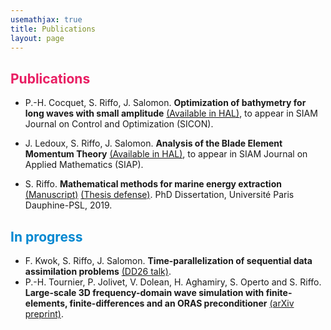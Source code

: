 ```yaml
---
usemathjax: true
title: Publications
layout: page
---
```

<!--
## **Research Interests**
Mathematical modeling, control theory, numerical analysis and domain decomposition methods (in construction).
-->

## <strong style="color:#E91E63">Publications</strong>

+ P.-H. Cocquet, S. Riffo, J. Salomon. 
**Optimization of bathymetry for long waves with small amplitude** 
<a href="https://hal.archives-ouvertes.fr/hal-02511976" target="_blank">(Available in HAL)</a>,	to appear in SIAM Journal on Control and Optimization (SICON).
+ J. Ledoux, S. Riffo, J. Salomon. 
**Analysis of the Blade Element Momentum Theory** 
<a href="https://hal.archives-ouvertes.fr/hal-02550763" target="_blank">(Available in HAL)</a>, to appear in SIAM Journal on Applied Mathematics (SIAP).

+ S. Riffo. 
**Mathematical methods for marine energy extraction** 
<a href="https://tel.archives-ouvertes.fr/tel-02446450" target="_blank">(Manuscript)</a> 
<a href="https://sebastianriffo.github.io/docs/slides/2019-10_defense_SRR.pdf" target="_blank">(Thesis defense)</a>. PhD Dissertation, Université Paris Dauphine-PSL, 2019.


## <strong style="color:#0288D1">In progress</strong>

+ F. Kwok, S. Riffo, J. Salomon. 
**Time-parallelization of sequential data assimilation problems**
<a href="https://sebastianriffo.github.io/docs/slides/2020-12-DD26_SRR.pdf" target="_blank">(DD26 talk)</a>.
+ P.-H. Tournier, P. Jolivet, V. Dolean, H. Aghamiry, S. Operto and S. Riffo. 
**Large-scale 3D frequency-domain wave simulation with finite-elements, finite-differences and an ORAS preconditioner** 
<a href="https://arxiv.org/abs/2103.14921" target="_blank">(arXiv preprint)</a>.
					
